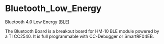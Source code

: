 Bluetooth_Low_Energy
====================

Bluetooth 4.0 Low Energy (BLE)

The Bluetooth Board is a breakout board for HM-10 BLE module powered by a TI CC2540. 
It is full programmable with CC-Debugger or SmartRF04EB.
